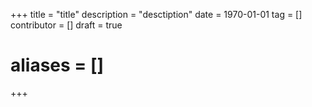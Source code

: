 +++
title = "title"
description = "desctiption"
date = 1970-01-01
tag = []
contributor = []
draft = true

# aliases = []
+++
